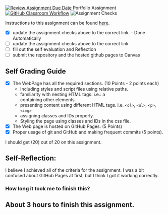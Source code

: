 [![Review Assignment Due Date](https://classroom.github.com/assets/deadline-readme-button-24ddc0f5d75046c5622901739e7c5dd533143b0c8e959d652212380cedb1ea36.svg)](https://classroom.github.com/a/cVDVbTjj)
Portfolio Assignment
[![GitHub Classroom Workflow](https://github.com/IT3049C-Lively-FA23/online-portfolio-Twugger/actions/workflows/classroom.yml/badge.svg)](https://github.com/IT3049C-Lively-FA23/online-portfolio-Twugger/actions/workflows/classroom.yml)
![Assignment Checks](https://github.com/IT3049C/1.student-portfolio/workflows/Assignment%20Checks/badge.svg)

Instructions to this assignment can be found [here](https://reedws.github.io/IT3049C/coursework/assignments/online-portfolio/).

- [x] update the assignment checks above to the correct link. - Done Automatically
- [ ] update the assignment checks above to the correct link
- [ ] fill out the self evaluation and Reflection
- [ ] submit the repository and the hosted github pages to Canvas

## Self Grading Guide
<!--- put an x in each of the completed sections below .. e.g. [x] Task 1 --->

- [x] The WebPage has all the required sections. (10 Points - 2 points each)
  - Including styles and script files using relative paths.
  - familiarity with nesting HTML tags. i.e.: a <div> containing other elements.
  - presenting content using different HTML tags. i.e. `<ol>`, `<ul>`, `<p>`, `<img>`
  - assigning classes and IDs properly.
  - Styling the page using classes and IDs in the css file.
- [x] The Web page is hosted on GitHub Pages. (5 Points)
- [x] Proper usage of git and GitHub and making frequent commits (5 points).

<!--- Update the following line with your grade --->
I should get (20) out of 20 on this assignment.

## Self-Reflection:
I believe I achieved all of the criteria for the assignment. I was a bit confused about GitHub Pages at first, but I think I got it working correctly.

### How long it took me to finish this?

About 3 hours to finish this assignment.
-----------------------
